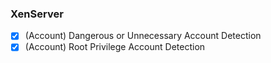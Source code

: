 ### XenServer

- [x] (Account) Dangerous or Unnecessary Account Detection
- [x] (Account) Root Privilege Account Detection
